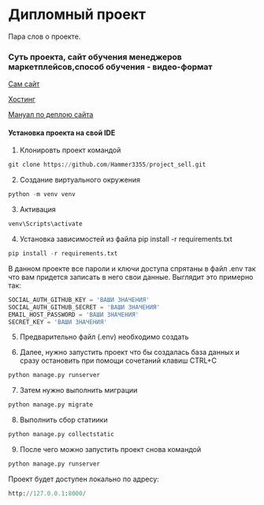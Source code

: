 # Дипломный проект

Пара слов о проекте.

### Суть проекта, сайт обучения менеджеров маркетплейсов,способ обучения - видео-формат

[Сам  сайт](https://sellmen.ru/)

[Хостинг](https://hosting.timeweb.ru/)

[Мануал по деплою сайта](https://timeweb.com/ru/docs/virtualnyj-hosting/prilozheniya-i-frejmvorki/django/)


#### Установка проекта на свой IDE

1. Клонировть проект командой
``` python
git clone https://github.com/Hammer3355/project_sell.git
```
2. Создание виртуального окружения
``` python
python -m venv venv
```
3. Активация
``` python
venv\Scripts\activate
```
4. Установка зависимостей из файла pip install -r requirements.txt
``` python
pip install -r requirements.txt
```
В данном проекте все пароли и ключи доступа спрятаны в файл .env
так что вам придется записать в него свои данные. Выглядит это примерно так:
``` python
SOCIAL_AUTH_GITHUB_KEY = 'ВАШИ ЗНАЧЕНИЯ'
SOCIAL_AUTH_GITHUB_SECRET = 'ВАШИ ЗНАЧЕНИЯ'
EMAIL_HOST_PASSWORD = 'ВАШИ ЗНАЧЕНИЯ'
SECRET_KEY = 'ВАШИ ЗНАЧЕНИЯ'
```
5. Предварительно файл (.env) необходимо создать

6. Далее, нужно запустить проект что бы создалась база данных и сразу остановить при 
помощи сочетаний клавиш CTRL+C
``` python
python manage.py runserver
```
7. Затем нужно выполнить миграции
``` python
python manage.py migrate
```
8. Выполнить сбор статиики
``` python
python manage.py collectstatic
```
9. После чего можно запустить проект снова командой
``` python
python manage.py runserver
```
Проект будет доступен локально по адресу:
``` python
http://127.0.0.1:8000/
```
